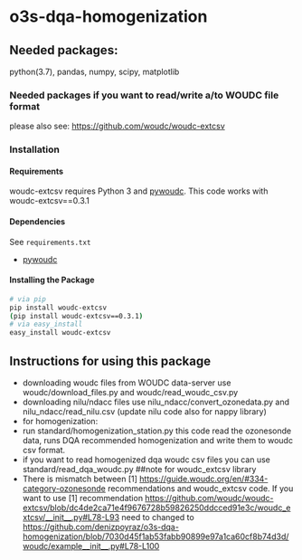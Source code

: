 # o3s-dqa-homogenization
## Needed packages:
python(3.7), pandas, numpy, scipy, matplotlib

### Needed packages if you want to read/write a/to WOUDC file format
please also see: https://github.com/woudc/woudc-extcsv
### Installation

#### Requirements

woudc-extcsv requires Python 3 and [pywoudc](https://github.com/woudc/pywoudc).
This code works with woudc-extcsv==0.3.1
#### Dependencies

See `requirements.txt`
- [pywoudc](https://github.com/woudc/pywoudc)

#### Installing the Package

```bash
# via pip
pip install woudc-extcsv
(pip install woudc-extcsv==0.3.1)
# via easy_install
easy_install woudc-extcsv
```

## Instructions for using this package
- downloading woudc files from WOUDC data-server use woudc/download_files.py
and woudc/read_woudc_csv.py
- downloading nilu/ndacc files use nilu_ndacc/convert_ozonedata.py and nilu_ndacc/read_nilu.csv
  (update nilu code also for nappy library)
- for homogenization:
- run standard/homogenization_station.py this code read the ozonesonde data, runs DQA recommended
homogenization and write them to woudc csv format.
- if you want to read homogenized dqa woudc csv files you can use standard/read_dqa_woudc.py
##note for woudc_extcsv library
- There is mismatch between  [1] https://guide.woudc.org/en/#334-category-ozonesonde recommendations 
 and woudc_extcsv code. If you want to use [1] recommendation
https://github.com/woudc/woudc-extcsv/blob/dc4de2ca71e4f9676728b59826250ddcced91e3c/woudc_extcsv/__init__.py#L78-L93
need to changed to https://github.com/denizpoyraz/o3s-dqa-homogenization/blob/7030d45f1ab53fabb90899e97a1ca60cf8b74d3d/woudc/example__init__.py#L78-L100